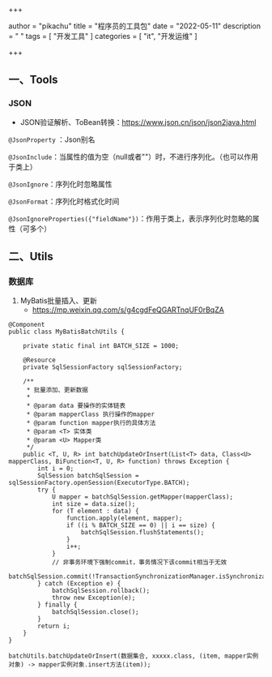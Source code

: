 +++

author = "pikachu"
title = "程序员的工具包"
date = "2022-05-11"
description = " "
tags = [
	"开发工具"
]
categories = [
    "it", "开发运维"
]

+++



## 一、Tools

### JSON

- JSON验证解析、ToBean转换：https://www.json.cn/json/json2java.html

`@JsonProperty` ：Json别名

`@JsonInclude`：当属性的值为空（null或者""）时，不进行序列化。（也可以作用于类上）

`@JsonIgnore`：序列化时忽略属性

`@JsonFormat`：序列化时格式化时间

`@JsonIgnoreProperties({"fieldName"})`：作用于类上，表示序列化时忽略的属性（可多个）



## 二、Utils



### 数据库

1. MyBatis批量插入、更新
   - https://mp.weixin.qq.com/s/g4cgdFeQGARTnqUF0rBqZA

```
@Component
public class MyBatisBatchUtils {

    private static final int BATCH_SIZE = 1000;

    @Resource
    private SqlSessionFactory sqlSessionFactory;

    /**
     * 批量添加、更新数据
     *
     * @param data 要操作的实体链表
     * @param mapperClass 执行操作的mapper
     * @param function mapper执行的具体方法
     * @param <T> 实体类
     * @param <U> Mapper类
     */
    public <T, U, R> int batchUpdateOrInsert(List<T> data, Class<U> mapperClass, BiFunction<T, U, R> function) throws Exception {
        int i = 0;
        SqlSession batchSqlSession = sqlSessionFactory.openSession(ExecutorType.BATCH);
        try {
            U mapper = batchSqlSession.getMapper(mapperClass);
            int size = data.size();
            for (T element : data) {
                function.apply(element, mapper);
                if ((i % BATCH_SIZE == 0) || i == size) {
                    batchSqlSession.flushStatements();
                }
                i++;
            }
            // 非事务环境下强制commit，事务情况下该commit相当于无效
            batchSqlSession.commit(!TransactionSynchronizationManager.isSynchronizationActive());
        } catch (Exception e) {
            batchSqlSession.rollback();
            throw new Exception(e);
        } finally {
            batchSqlSession.close();
        }
        return i;
    }
}

batchUtils.batchUpdateOrInsert(数据集合, xxxxx.class, (item, mapper实例对象) -> mapper实例对象.insert方法(item));
```


